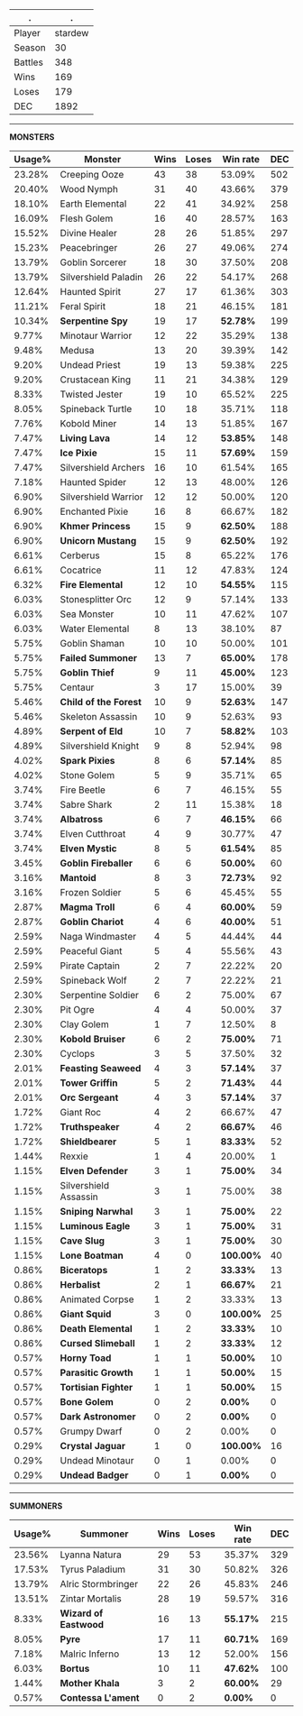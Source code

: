 .|.
|-|-
Player|stardew
Season|30
Battles|348
Wins|169
Loses|179
DEC|1892

---
**MONSTERS**

Usage%|Monster|Wins|Loses|Win rate|DEC|
-|-|-|-|-|-|
23.28%|Creeping Ooze|43|38|53.09%|502|
20.40%|Wood Nymph|31|40|43.66%|379|
18.10%|Earth Elemental|22|41|34.92%|258|
16.09%|Flesh Golem|16|40|28.57%|163|
15.52%|Divine Healer|28|26|51.85%|297|
15.23%|Peacebringer|26|27|49.06%|274|
13.79%|Goblin Sorcerer|18|30|37.50%|208|
13.79%|Silvershield Paladin|26|22|54.17%|268|
12.64%|Haunted Spirit|27|17|61.36%|303|
11.21%|Feral Spirit|18|21|46.15%|181|
10.34%|**Serpentine Spy**|19|17|**52.78%**|199|
9.77%|Minotaur Warrior|12|22|35.29%|138|
9.48%|Medusa|13|20|39.39%|142|
9.20%|Undead Priest|19|13|59.38%|225|
9.20%|Crustacean King|11|21|34.38%|129|
8.33%|Twisted Jester|19|10|65.52%|225|
8.05%|Spineback Turtle|10|18|35.71%|118|
7.76%|Kobold Miner|14|13|51.85%|167|
7.47%|**Living Lava**|14|12|**53.85%**|148|
7.47%|**Ice Pixie**|15|11|**57.69%**|159|
7.47%|Silvershield Archers|16|10|61.54%|165|
7.18%|Haunted Spider|12|13|48.00%|126|
6.90%|Silvershield Warrior|12|12|50.00%|120|
6.90%|Enchanted Pixie|16|8|66.67%|182|
6.90%|**Khmer Princess**|15|9|**62.50%**|188|
6.90%|**Unicorn Mustang**|15|9|**62.50%**|192|
6.61%|Cerberus|15|8|65.22%|176|
6.61%|Cocatrice|11|12|47.83%|124|
6.32%|**Fire Elemental**|12|10|**54.55%**|115|
6.03%|Stonesplitter Orc|12|9|57.14%|133|
6.03%|Sea Monster|10|11|47.62%|107|
6.03%|Water Elemental|8|13|38.10%|87|
5.75%|Goblin Shaman|10|10|50.00%|101|
5.75%|**Failed Summoner**|13|7|**65.00%**|178|
5.75%|**Goblin Thief**|9|11|**45.00%**|123|
5.75%|Centaur|3|17|15.00%|39|
5.46%|**Child of the Forest**|10|9|**52.63%**|147|
5.46%|Skeleton Assassin|10|9|52.63%|93|
4.89%|**Serpent of Eld**|10|7|**58.82%**|103|
4.89%|Silvershield Knight|9|8|52.94%|98|
4.02%|**Spark Pixies**|8|6|**57.14%**|85|
4.02%|Stone Golem|5|9|35.71%|65|
3.74%|Fire Beetle|6|7|46.15%|55|
3.74%|Sabre Shark|2|11|15.38%|18|
3.74%|**Albatross**|6|7|**46.15%**|66|
3.74%|Elven Cutthroat|4|9|30.77%|47|
3.74%|**Elven Mystic**|8|5|**61.54%**|85|
3.45%|**Goblin Fireballer**|6|6|**50.00%**|60|
3.16%|**Mantoid**|8|3|**72.73%**|92|
3.16%|Frozen Soldier|5|6|45.45%|55|
2.87%|**Magma Troll**|6|4|**60.00%**|59|
2.87%|**Goblin Chariot**|4|6|**40.00%**|51|
2.59%|Naga Windmaster|4|5|44.44%|44|
2.59%|Peaceful Giant|5|4|55.56%|43|
2.59%|Pirate Captain|2|7|22.22%|20|
2.59%|Spineback Wolf|2|7|22.22%|21|
2.30%|Serpentine Soldier|6|2|75.00%|67|
2.30%|Pit Ogre|4|4|50.00%|37|
2.30%|Clay Golem|1|7|12.50%|8|
2.30%|**Kobold Bruiser**|6|2|**75.00%**|71|
2.30%|Cyclops|3|5|37.50%|32|
2.01%|**Feasting Seaweed**|4|3|**57.14%**|37|
2.01%|**Tower Griffin**|5|2|**71.43%**|44|
2.01%|**Orc Sergeant**|4|3|**57.14%**|37|
1.72%|Giant Roc|4|2|66.67%|47|
1.72%|**Truthspeaker**|4|2|**66.67%**|46|
1.72%|**Shieldbearer**|5|1|**83.33%**|52|
1.44%|Rexxie|1|4|20.00%|1|
1.15%|**Elven Defender**|3|1|**75.00%**|34|
1.15%|Silvershield Assassin|3|1|75.00%|38|
1.15%|**Sniping Narwhal**|3|1|**75.00%**|22|
1.15%|**Luminous Eagle**|3|1|**75.00%**|31|
1.15%|**Cave Slug**|3|1|**75.00%**|30|
1.15%|**Lone Boatman**|4|0|**100.00%**|40|
0.86%|**Biceratops**|1|2|**33.33%**|13|
0.86%|**Herbalist**|2|1|**66.67%**|21|
0.86%|Animated Corpse|1|2|33.33%|13|
0.86%|**Giant Squid**|3|0|**100.00%**|25|
0.86%|**Death Elemental**|1|2|**33.33%**|10|
0.86%|**Cursed Slimeball**|1|2|**33.33%**|12|
0.57%|**Horny Toad**|1|1|**50.00%**|10|
0.57%|**Parasitic Growth**|1|1|**50.00%**|15|
0.57%|**Tortisian Fighter**|1|1|**50.00%**|15|
0.57%|**Bone Golem**|0|2|**0.00%**|0|
0.57%|**Dark Astronomer**|0|2|**0.00%**|0|
0.57%|Grumpy Dwarf|0|2|0.00%|0|
0.29%|**Crystal Jaguar**|1|0|**100.00%**|16|
0.29%|Undead Minotaur|0|1|0.00%|0|
0.29%|**Undead Badger**|0|1|**0.00%**|0|

---
**SUMMONERS**

Usage%|Summoner|Wins|Loses|Win rate|DEC|
-|-|-|-|-|-|
23.56%|Lyanna Natura|29|53|35.37%|329|
17.53%|Tyrus Paladium|31|30|50.82%|326|
13.79%|Alric Stormbringer|22|26|45.83%|246|
13.51%|Zintar Mortalis|28|19|59.57%|316|
8.33%|**Wizard of Eastwood**|16|13|**55.17%**|215|
8.05%|**Pyre**|17|11|**60.71%**|169|
7.18%|Malric Inferno|13|12|52.00%|156|
6.03%|**Bortus**|10|11|**47.62%**|100|
1.44%|**Mother Khala**|3|2|**60.00%**|29|
0.57%|**Contessa L'ament**|0|2|**0.00%**|0|
